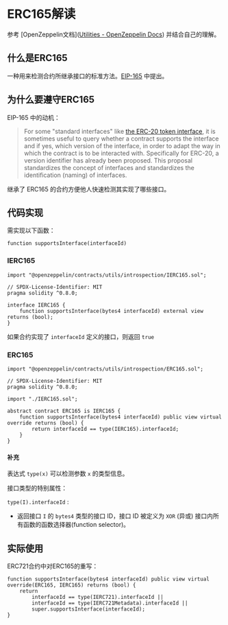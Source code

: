 # ERC165解读

参考 [OpenZeppelin文档]([Utilities - OpenZeppelin Docs](https://docs.openzeppelin.com/contracts/4.x/api/utils#IERC165)) 并结合自己的理解。

## 什么是ERC165

一种用来检测合约所继承接口的标准方法。[EIP-165](https://github.com/ethereum/EIPs/blob/master/EIPS/eip-165.md) 中提出。

## 为什么要遵守ERC165

EIP-165 中的动机：

> For some "standard interfaces" like [the ERC-20 token interface](https://github.com/ethereum/EIPs/blob/master/EIPS/eip-20.md), it is sometimes useful to query whether a contract supports the interface and if yes, which version of the interface, in order to adapt the way in which the contract is to be interacted with. Specifically for ERC-20, a version identifier has already been proposed. This proposal standardizes the concept of interfaces and standardizes the identification (naming) of interfaces.

继承了 ERC165 的合约方便他人快速检测其实现了哪些接口。

## 代码实现

需实现以下函数：

```solidity
function supportsInterface(interfaceId)
```

### IERC165

```solidity
import "@openzeppelin/contracts/utils/introspection/IERC165.sol";
```

```solidity
// SPDX-License-Identifier: MIT
pragma solidity ^0.8.0;

interface IERC165 {
    function supportsInterface(bytes4 interfaceId) external view returns (bool);
}

```

如果合约实现了 `interfaceId` 定义的接口，则返回 `true` 

### ERC165

```solidity
import "@openzeppelin/contracts/utils/introspection/ERC165.sol";
```

```solidity
// SPDX-License-Identifier: MIT
pragma solidity ^0.8.0;

import "./IERC165.sol";

abstract contract ERC165 is IERC165 {
    function supportsInterface(bytes4 interfaceId) public view virtual override returns (bool) {
        return interfaceId == type(IERC165).interfaceId;
    }
}
```

#### 补充

表达式 `type(x)` 可以检测参数 `x` 的类型信息。

接口类型的特别属性：

`type(I).interfaceId` :

- 返回接口 `I` 的 `bytes4` 类型的接口 ID，接口 ID 被定义为 `XOR` (异或) 接口内所有函数的函数选择器(function selector)。

## 实际使用

ERC721合约中对ERC165的重写：

```solidity
function supportsInterface(bytes4 interfaceId) public view virtual override(ERC165, IERC165) returns (bool) {
    return
        interfaceId == type(IERC721).interfaceId ||
        interfaceId == type(IERC721Metadata).interfaceId ||
        super.supportsInterface(interfaceId);
}
```


